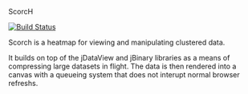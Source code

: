 ScorcH

[![Build Status](http://nube.systemsbiology.net/github.com/rbkreisberg/scorch/status.svg?branch=master)](http://nube.systemsbiology.net/github.com/rbkreisberg/scorch)

Scorch is a heatmap for viewing and manipulating clustered data.

It builds on top of the jDataView and jBinary libraries as a means of compressing large datasets in flight.  The data is then rendered into
a canvas with a queueing system that does not interupt normal browser refreshs.
